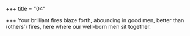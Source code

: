 +++
title = "04"

+++
Your brilliant fires blaze forth, abounding in good men, better than  (others’) fires,
here where our well-born men sit together.